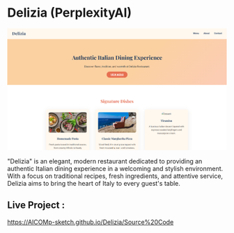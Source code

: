 # Delizia (PerplexityAI) 

![My Screenshot](Images/Image1.png)

"Delizia" is an elegant, modern restaurant dedicated to providing an authentic Italian dining experience in a welcoming and stylish environment. With a focus on traditional recipes, fresh ingredients, and attentive service, Delizia aims to bring the heart of Italy to every guest's table.

## Live Project :  
https://AICOMp-sketch.github.io/Delizia/Source%20Code